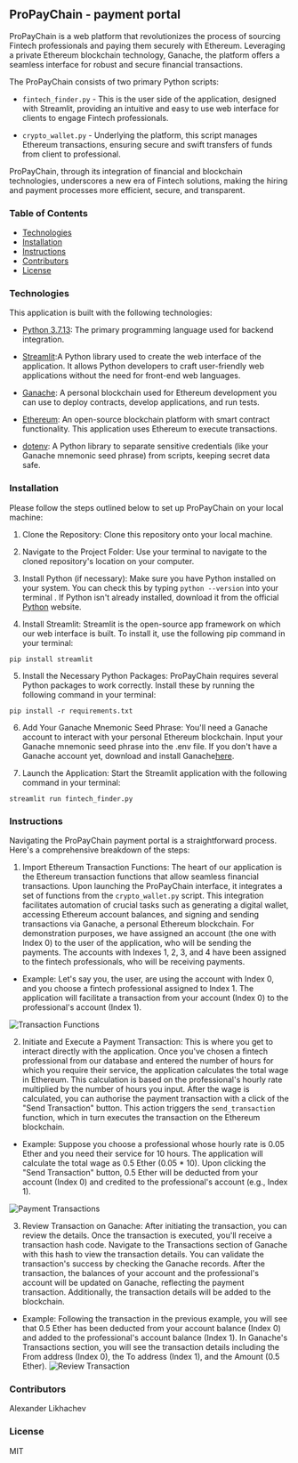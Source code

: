 ## ProPayChain - payment portal

ProPayChain is a web platform that revolutionizes the process of sourcing Fintech professionals and paying them securely with Ethereum. Leveraging a private Ethereum blockchain technology, Ganache, the platform offers a seamless interface for robust and secure financial transactions.

The ProPayChain consists of two primary Python scripts:

* `fintech_finder.py` - This is the user side of the application, designed with Streamlit, providing an intuitive and easy to use web interface for clients to engage Fintech professionals.

* `crypto_wallet.py` - Underlying the platform, this script manages Ethereum transactions, ensuring secure and swift transfers of funds from client to professional.

ProPayChain, through its integration of financial and blockchain technologies, underscores a new era of Fintech solutions, making the hiring and payment processes more efficient, secure, and transparent.

### Table of Contents
- [Technologies](#technologies)
- [Installation](#installation)
- [Instructions](#instructions)
- [Contributors](#contributors)
- [License](#license)

### Technologies

This application is built with the following technologies:

* [Python 3.7.13](https://www.python.org/downloads/release/python-385/): The primary programming language used for backend integration.

* [Streamlit](https://streamlit.io/):A Python library used to create the web interface of the application. It allows Python developers to craft user-friendly web applications without the need for front-end web languages.

* [Ganache](https://trufflesuite.com/ganache/): A personal blockchain used for Ethereum development you can use to deploy contracts, develop applications, and run tests.

* [Ethereum](https://ethereum.org/en/): An open-source blockchain platform with smart contract functionality. This application uses Ethereum to execute transactions.

* [dotenv](https://pypi.org/project/python-dotenv/): A Python library to separate sensitive credentials (like your Ganache mnemonic seed phrase) from scripts, keeping secret data safe.


### Installation

Please follow the steps outlined below to set up ProPayChain on your local machine:

1. Clone the Repository: Clone this repository onto your local machine.

2. Navigate to the Project Folder: Use your terminal to navigate to the cloned repository's location on your computer.

3. Install Python (if necessary): Make sure you have Python installed on your system. You can check this by typing `python --version` into your terminal . If Python isn't already installed, download it from the official [Python](https://www.python.org/downloads/release/python-385/) website.

4. Install Streamlit: Streamlit is the open-source app framework on which our web interface is built. To install it, use the following pip command in your terminal:
```
pip install streamlit
```
5. Install the Necessary Python Packages: ProPayChain requires several Python packages to work correctly. Install these by running the following command in your terminal:
```
pip install -r requirements.txt
```
6. Add Your Ganache Mnemonic Seed Phrase: You'll need a Ganache account to interact with your personal Ethereum blockchain. Input your Ganache mnemonic seed phrase into the .env file. If you don't have a Ganache account yet, download and install Ganache[here](https://trufflesuite.com/ganache/).

7. Launch the Application: Start the Streamlit application with the following command in your terminal:
```
streamlit run fintech_finder.py
```
### Instructions

Navigating the ProPayChain payment portal is a straightforward process. Here's a comprehensive breakdown of the steps:

1. Import Ethereum Transaction Functions: The heart of our application is the Ethereum transaction functions that allow seamless financial transactions. Upon launching the ProPayChain interface, it integrates a set of functions from the `crypto_wallet.py` script. This integration facilitates automation of crucial tasks such as generating a digital wallet, accessing Ethereum account balances, and signing and sending transactions via Ganache, a personal Ethereum blockchain. For demonstration purposes, we have assigned an account (the one with Index 0) to the user of the application, who will be sending the payments. The accounts with Indexes 1, 2, 3, and 4 have been assigned to the fintech professionals, who will be receiving payments.

* Example: Let's say you, the user, are using the account with Index 0, and you choose a fintech professional assigned to Index 1. The application will facilitate a transaction from your account (Index 0) to the professional's account (Index 1).

![Transaction Functions](gif/transaction_functions.gif)


2. Initiate and Execute a Payment Transaction: This is where you get to interact directly with the application. Once you've chosen a fintech professional from our database and entered the number of hours for which you require their service, the application calculates the total wage in Ethereum. This calculation is based on the professional's hourly rate multiplied by the number of hours you input. After the wage is calculated, you can authorise the payment transaction with a click of the "Send Transaction" button. This action triggers the `send_transaction` function, which in turn executes the transaction on the Ethereum blockchain.

* Example: Suppose you choose a professional whose hourly rate is 0.05 Ether and you need their service for 10 hours. The application will calculate the total wage as 0.5 Ether (0.05 * 10). Upon clicking the "Send Transaction" button, 0.5 Ether will be deducted from your account (Index 0) and credited to the professional's account (e.g., Index 1).

![Payment Transactions](gif/payment_transactions.gif)

3. Review Transaction on Ganache: After initiating the transaction, you can review the details. Once the transaction is executed, you'll receive a transaction hash code. Navigate to the Transactions section of Ganache with this hash to view the transaction details. You can validate the transaction's success by checking the Ganache records. After the transaction, the balances of your account and the professional's account will be updated on Ganache, reflecting the payment transaction. Additionally, the transaction details will be added to the blockchain.

* Example: Following the transaction in the previous example, you will see that 0.5 Ether has been deducted from your account balance (Index 0) and added to the professional's account balance (Index 1). In Ganache's Transactions section, you will see the transaction details including the From address (Index 0), the To address (Index 1), and the Amount (0.5 Ether).
![Review Transaction](gif/review_transactions.gif)

### Contributors

Alexander Likhachev

### License
MIT
